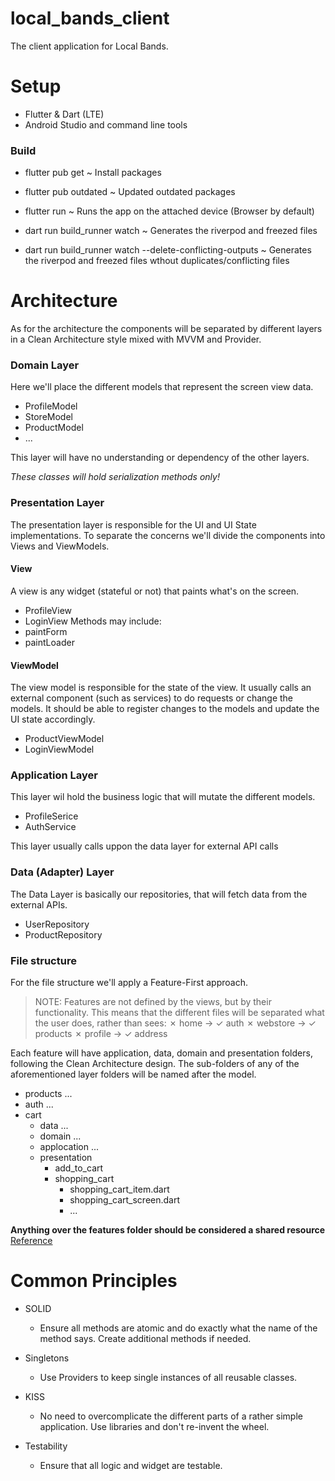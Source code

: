 # local_bands_client

The client application for Local Bands. 

# Setup
- Flutter & Dart (LTE)
- Android Studio and command line tools

### Build
- flutter pub get ~ Install packages
- flutter pub outdated ~ Updated outdated packages
- flutter run ~ Runs the app on the attached device (Browser by default)

- dart run build_runner watch ~ Generates the riverpod and freezed files  
- dart run build_runner watch --delete-conflicting-outputs ~ Generates the riverpod and freezed files wthout duplicates/conflicting files

# Architecture

As for the architecture the components will be separated by different layers in a Clean Architecture style mixed with MVVM and Provider.

### Domain Layer
Here we'll place the different models that represent the screen view data.
- ProfileModel
- StoreModel
- ProductModel
- ...

This layer will have no understanding or dependency of the other layers.

_These classes will hold serialization methods only!_

### Presentation Layer
The presentation layer is responsible for the UI and UI State implementations. To separate the concerns we'll divide the components into Views and ViewModels. 

#### View
A view is any widget (stateful or not) that paints what's on the screen.
- ProfileView
- LoginView
Methods may include:
- paintForm
- paintLoader

#### ViewModel
The view model is responsible for the state of the view. It usually calls an external component (such as services) to do requests or change the models. It should be able to register changes to the models and update the UI state accordingly.
- ProductViewModel
- LoginViewModel

### Application Layer
This layer wil hold the business logic that will mutate the different models. 
- ProfileSerice
- AuthService 

This layer usually calls uppon the data layer for external API calls

### Data (Adapter) Layer
The Data Layer is basically our repositories, that will fetch data from the external APIs. 
- UserRepository
- ProductRepository


### File structure
For the file structure we'll apply a Feature-First approach.
>NOTE: Features are not defined by the views, but by their functionality.
This means that the different files will be separated what the user does, rather than sees:
&cross; home -> &check; auth
&cross; webstore -> &check; products
&cross; profile -> &check; address

Each feature will have application, data, domain and presentation folders, following the Clean Architecture design.
The sub-folders of any of the aforementioned layer folders will be named after the model.

* products ...
* auth ...
* cart
  * data ...
  * domain ...
  * applocation ... 
  * presentation
    * add_to_cart
    * shopping_cart
      * shopping_cart_item.dart
      * shopping_cart_screen.dart
      * ...

**Anything over the features folder should be considered a shared resource**
[Reference](https://codewithandrea.com/articles/flutter-project-structure/)


# Common Principles
- SOLID
  - Ensure all methods are atomic and do exactly what the name of the method says. Create additional methods if needed.

- Singletons
  - Use Providers to keep single instances of all reusable classes.

- KISS
  - No need to overcomplicate the different parts of a rather simple application. Use libraries and don't re-invent the wheel. 

- Testability
  - Ensure that all logic and widget are testable.